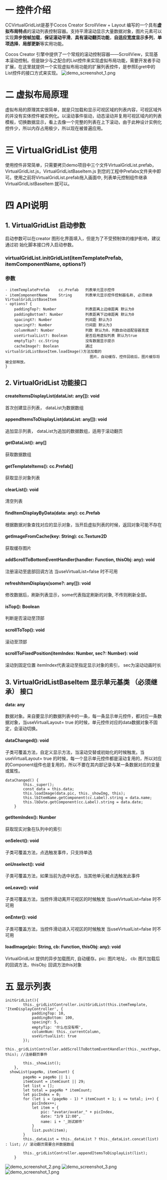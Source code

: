 # 一 控件介绍      
CCVirtualGridList是基于Cocos Creator ScrollView + Layout 编写的一个具有**虚拟布局特点**的滚动列表控制容器。支持平滑滚动显示大量数据对象，图片元素可以实现**异步按帧加载**，**保证滚动平滑**。**具有滚动翻页功能**，**自适应宽度显示多列**，**单项选择**，**局部更新**等实用功能。

Cocos Creator 引擎中提供了一个常规的滚动控制容器——ScrollView，实现基本滚动控制。但是缺少与之配合的List控件来实现虚拟布局功能，需要开发者手动扩展，在这里就提供一个实现虚拟布局功能的扩展列表控件，是参照Egret中的List控件的接口方式来实现。
![demo_screenshot_1.png](https://upload-images.jianshu.io/upload_images/17499409-d6e60a44bb0f448c.png?imageMogr2/auto-orient/strip%7CimageView2/2/w/1240)

# 二 虚拟布局原理
虚拟布局的原理其实很简单，就是只加载和显示可视区域的列表内容，可视区域外的并没有实体控件被实例化。以滚动事件驱动，动态滚动并复用可视区域内的列表模板，切换数据显示，看上去像一个完整的列表在上下滚动，由于此种设计实例化控件少，所以内存占用极少，所以现在被普遍应用。

# 三 VirtualGridList 使用
使用控件非常简单，只需要拷贝demo项目中三个文件VirtualGridList.prefab，VirtualGridList.js，VirtualGridListBaseItem.js 到您的工程中Prefabs文件夹中即可。使用之前将VirtualGridList.prefab拖入画面中, 列表单元控制组件继承 VirtualGridListBaseItem 就可以。

# 四 API说明

## 1. VirtualGridList 启动参数
启动参数可以在creator 图形化界面填入，但是为了不受预制体的维护影响，建议通过初 始化脚本接口传入启动参数。

  ### virtualGridList.initGridList(itemTemplatePrefab, itemComponentName, options?)

  ### 参数
    - itemTemplatePrefab    cc.Prefab   列表单元显示控件
    - itemComponentName     String      列表单元显示控件控制器名称, 必须继承 VirtualGridListBaseItem
    - options? {                     
        paddingTop?: Number             列表距离上边缘距离 默认为0
        paddingBottom?: Number          列表距离下边缘距离 默认为0
        spacingX?: Number               列间距 默认为3
        spacingY?: Number               行间距 默认为3
        columnNum?: Number              列数 默认为0，列数自动适配容器宽度
        useVirtualList?: Boolean        是否启用虚拟列表 默认为true
        emptyTip?: cc.String            没有数据显示提示
        cacheImage?: Boolean            通过virtualGridListBaseItem.loadImage()方法加载的
                                          图片，自动缓存，控件回收后，图片缓存将被全部释放。
    }

## 2. VirtualGridList 功能接口
  
  #### createItemsDisplayList(dataList: any[]): void
首次创建显示列表， dataList为数据数组

  #### appendItemsToDisplayList(dataList: any[]): void
追加显示列表， dataList为追加的数据数组，适用于滚动翻页

  #### getDataList(): any[]                    
 获取数据数组

  #### getTemplateItems(): cc.Prefab[]
获取显示对象列表

  #### clearList(): void
 清空列表

  #### findItemDisplayByData(data: any): cc.Prefab
根据数据对象查找对应的显示对象，当开启虚拟列表的时候，返回对象可能不存在

  #### getImageFromCache(key: String): cc.Texture2D
获取缓存图片

  #### addScrollToBottomEventHandler(handler: Function, thisObj: any): void
注册滚动至底部回调方法 当useVirtualList=false 时不可用

  #### refreshItemDisplays(some?: any[]): void
修改数据后，刷新列表显示，some代表指定刷新的对象, 不传则刷新全部。

  #### isTop(): Boolean
 判断是否滚动至顶部

  #### scrollToTop(): void
滚动至顶部

  #### scrollToFixedPosition(itemIndex: Number, sec?: Number): void
滚动到固定位置 itemIndex代表滚动至指定显示对象的索引， sec为滚动动画时长


## 3. VirtualGridListBaseItem 显示单元基类 （必须继承） 接口

  #### data: any
数据对象。来自要显示的数据列表中的一条，每一条显示单元控件，都对应一条数据对象，当useVirtualLayout= true 的时候，单元控件对应的data数据对象不固定，会滚动切换。

  #### dataChanged(): void
子类可覆盖方法，自定义显示方法，当滚动交替或初始化的时候触发。当useVirtualLayout= true 的时候，每一个显示单元控件都是滚动复用的，所以对应的Component组件也是复用的，所以不要在其内部记录与某一条数据对应的变量或属性。
```
dataChanged() {
        this._super();
        const data = this.data;
        this.loadImage(data.pic, this._showImg, this);
        this.lbItemName.getComponent(cc.Label).string = data.name;
        this.lbDate.getComponent(cc.Label).string = data.date;
    }
```

  #### getItemIndex(): Number
获取现实对象在队列中的索引

  #### onSelect(): void
子类可覆盖方法，点选触发事件，只支持单选

  #### onUnselect(): void
子类可覆盖方法，如果当前为选中状态，当其他单元被点选触发此事件

  #### onLeave(): void
子类可覆盖方法，当控件滑动离开可视区的时候触发 当useVirtualList=false 时不可用

  #### onEnter(): void
子类可覆盖方法，当控件滑动进入可视区的时候触发 当useVirtualList=false 时不可用

  #### loadImage(pic: String, cb: Function, thisObj: any): void
VirtualGridList 提供的异步加载图片, 自动缓存。pic: 图片地址， cb: 图片加载后的回调方法，thisObj: 回调方法this对象

# 五 显示列表
```
initGridList(){
        this._gridListController.initGridList(this.itemTemplate, 'ItemDisplayController', {
            paddingTop: 10,
            paddingBottom: 100,
            spacingY: 5,
            emptyTip: '什么也没有啊',
            columnNum: this._currentColumn,
            useVirtualList: true
        });
        this._gridListController.addScrollToBottomEventHandler(this._nextPage, this); //注册翻页事件

        this._showList();
    },
  showList(pageNo, itemCount) {
        pageNo = pageNo || 1；
        itemCount = itemCount || 29;
        let list = [];
        let total = pageNo * itemCount;
        let picIndex = 0;
        for (let i = (pageNo - 1) * itemCount + 1; i <= total; i++) {
            picIndex++;
            let item = {
                pic: "avatar/avatar_" + picIndex,
                date: "3/9 12:00",
                name: i + '_测试邮件'
            }
            list.push(item);
        }
        this._dataList = this._dataList ? this._dataList.concat(list) : list; // 滚动翻页需要合并数据数组

        this._gridListController.appendItemsToDisplayList(list);
    }
```
![demo_screenshot_2.png](https://upload-images.jianshu.io/upload_images/17499409-b0a06a690969c494.png?imageMogr2/auto-orient/strip%7CimageView2/2/w/1240)
![demo_screenshot_3.png](https://upload-images.jianshu.io/upload_images/17499409-d074cedeba14f0b1.png?imageMogr2/auto-orient/strip%7CimageView2/2/w/1240)
![demo_screenshot_1.png](https://upload-images.jianshu.io/upload_images/17499409-d6e60a44bb0f448c.png?imageMogr2/auto-orient/strip%7CimageView2/2/w/1240)